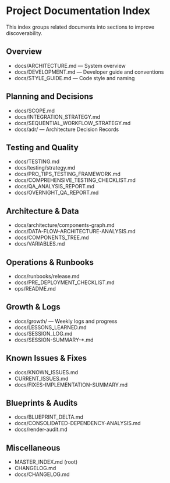 # Project Documentation Index

This index groups related documents into sections to improve discoverability.

## Overview

- docs/ARCHITECTURE.md — System overview
- docs/DEVELOPMENT.md — Developer guide and conventions
- docs/STYLE_GUIDE.md — Code style and naming

## Planning and Decisions

- docs/SCOPE.md
- docs/INTEGRATION_STRATEGY.md
- docs/SEQUENTIAL_WORKFLOW_STRATEGY.md
- docs/adr/ — Architecture Decision Records

## Testing and Quality

- docs/TESTING.md
- docs/testing/strategy.md
- docs/PRO_TIPS_TESTING_FRAMEWORK.md
- docs/COMPREHENSIVE_TESTING_CHECKLIST.md
- docs/QA_ANALYSIS_REPORT.md
- docs/OVERNIGHT_QA_REPORT.md

## Architecture & Data

- docs/architecture/components-graph.md
- docs/DATA-FLOW-ARCHITECTURE-ANALYSIS.md
- docs/COMPONENTS_TREE.md
- docs/VARIABLES.md

## Operations & Runbooks

- docs/runbooks/release.md
- docs/PRE_DEPLOYMENT_CHECKLIST.md
- ops/README.md

## Growth & Logs

- docs/growth/ — Weekly logs and progress
- docs/LESSONS_LEARNED.md
- docs/SESSION_LOG.md
- docs/SESSION-SUMMARY-\*.md

## Known Issues & Fixes

- docs/KNOWN_ISSUES.md
- CURRENT_ISSUES.md
- docs/FIXES-IMPLEMENTATION-SUMMARY.md

## Blueprints & Audits

- docs/BLUEPRINT_DELTA.md
- docs/CONSOLIDATED-DEPENDENCY-ANALYSIS.md
- docs/render-audit.md

## Miscellaneous

- MASTER_INDEX.md (root)
- CHANGELOG.md
- docs/CHANGELOG.md
